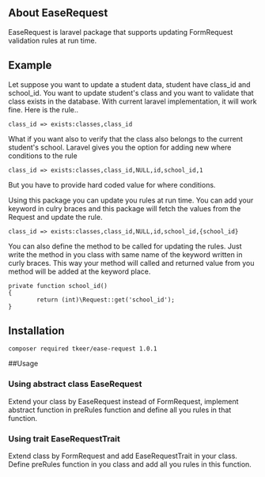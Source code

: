 ## About EaseRequest
EaseRequest is laravel package that supports updating FormRequest validation rules at run time.

## Example  
Let suppose you want to update a student data, student have class_id and school_id. You want to update student's class and
you want to validate that class exists in the database. With current laravel implementation, it will work fine. Here is the rule..

```
class_id => exists:classes,class_id
```
What if you want also to verify that the class also belongs to the current student's school. Laravel gives you the option for adding
new where conditions to the rule

```
class_id => exists:classes,class_id,NULL,id,school_id,1
```
But you have to provide hard coded value for where conditions.

Using this package you can update you rules at run time. You can add your keyword in culry braces and this package will fetch the
values from the Request and update the rule.

```
class_id => exists:classes,class_id,NULL,id,school_id,{school_id}
```

You can also define the method to be called for updating the rules. Just write the method in you class with same name of the keyword
written in curly braces. This way your method will called and returned value from you method will be added at the keyword place.

```
private function school_id()
{
        return (int)\Request::get('school_id');
}
```

## Installation

``composer required tkeer/ease-request 1.0.1``

##Usage

### Using abstract class EaseRequest
Extend your class by EaseRequest instead of FormRequest, implement
abstract function in preRules function and define all you rules in that function.

### Using trait EaseRequestTrait
Extend class by FormRequest and add EaseRequestTrait in your class.
Define preRules function in you class and add all you rules in this function.